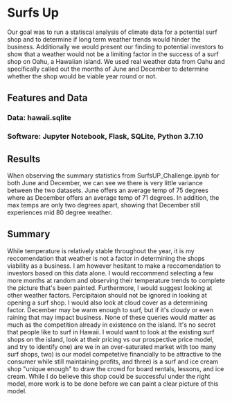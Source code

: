 # Surfs Up
Our goal was to run a statiscal analysis of climate data for a potential surf shop and to determine if long term weather trends would hinder the business. Additionally we would present our finding to potential investors to show that a weather would not be a limiting factor in the success of a surf shop on Oahu, a Hawaiian island. We used real weather data from Oahu and specifically called out the months of June and December to determine whether the shop would be viable year round or not.
## Features and Data
### Data: hawaii.sqlite
### Software: Jupyter Notebook, Flask, SQLite, Python 3.7.10
## Results
When observing the summary statistics from SurfsUP_Challenge.ipynb for both June and December, we can see we there is very little variance between the two datasets. June offers an average temp of 75 degrees where as December offers an average temp of 71 degrees. In addition, the max temps are only two degrees apart, showing that December still experiences mid 80 degree weather.
## Summary
While temperature is relatively stable throughout the year, it is my reccomendation that weather is not a factor in determining the shops viability as a business. I am however hesitant to make a reccomendation to investors based on this data alone. I would reccommend selecting a few more months at random and observing their temperature trends to complete the picture that's been painted. Furthermore, I would suggest looking at other weather factors. Percipitaion should not be ignored in looking at opening a surf shop. I would also look at cloud cover as a determining factor. December may be warm enough to surf, but if it's cloudy or even raining that may impact business. None of these queries would matter as much as the competition already in existence on the island. It's no secret that people like to surf in Hawaii. I would want to look at the existing surf shops on the island, look at their pricing vs our prospective price model, and try to identify one) are we in an over-saturated market with too many surf shops, two) is our model competetive financially to be attractive to the consumer while still maintaining profits, and three) is a surf and ice cream shop "unique enough" to draw the crowd for board rentals, lessons, and ice cream. While I do believe this shop could be successful under the right model, more work is to be done before we can paint a clear picture of this model.
